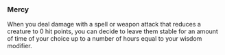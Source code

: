 ### Mercy
When you deal damage with a spell or weapon attack that reduces a creature to 0 hit points, you can decide to leave them stable for an amount of time of your choice up to a number of hours equal to your wisdom modifier.